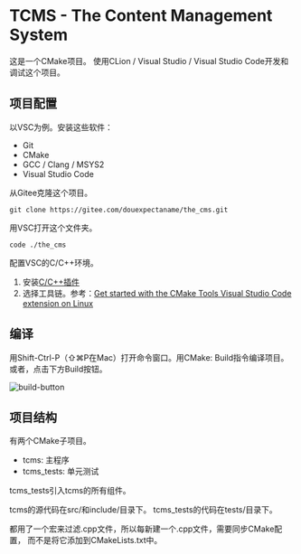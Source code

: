 # TCMS - The Content Management System

这是一个CMake项目。
使用CLion / Visual Studio / Visual Studio Code开发和调试这个项目。

## 项目配置

以VSC为例。安装这些软件：
- Git
- CMake
- GCC / Clang / MSYS2
- Visual Studio Code

从Gitee克隆这个项目。
```shell
git clone https://gitee.com/douexpectaname/the_cms.git
```

用VSC打开这个文件夹。
```shell
code ./the_cms
```

配置VSC的C/C++环境。
1. 安装[C/C++插件](vscode:extension/ms-vscode.cpptools)
2. 选择工具链。参考：[Get started with the CMake Tools Visual Studio Code extension on Linux](https://code.visualstudio.com/docs/cpp/cmake-linux#_select-a-kit)

## 编译
用Shift-Ctrl-P（⇧⌘P在Mac）打开命令窗口。用CMake: Build指令编译项目。或者，点击下方Build按钮。

![build-button](https://code.visualstudio.com/assets/docs/cpp/cpp/cmake-build-v2.png)

## 项目结构

有两个CMake子项目。

- tcms: 主程序
- tcms_tests: 单元测试

tcms_tests引入tcms的所有组件。

tcms的源代码在src/和include/目录下。
tcms_tests的代码在tests/目录下。

都用了一个宏来过滤.cpp文件，所以每新建一个.cpp文件，需要同步CMake配置，
而不是将它添加到CMakeLists.txt中。
